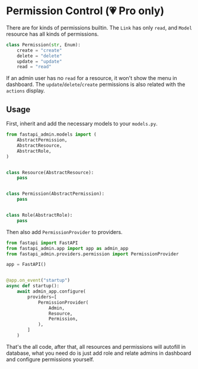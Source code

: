 # Permission Control (💗 Pro only)

There are for kinds of permissions builtin. The `Link` has only `read`, and `Model` resource has all kinds of
permissions.

```python
class Permission(str, Enum):
    create = "create"
    delete = "delete"
    update = "update"
    read = "read"
```

If an admin user has no `read` for a resource, it won't show the menu in dashboard. The `update`/`delete`/`create`
permissions is also related with the `actions` display.

## Usage

First, inherit and add the necessary models to your `models.py`.

```python
from fastapi_admin.models import (
    AbstractPermission,
    AbstractResource,
    AbstractRole,
)


class Resource(AbstractResource):
    pass


class Permission(AbstractPermission):
    pass


class Role(AbstractRole):
    pass
```

Then also add `PermissionProvider` to providers.

```python
from fastapi import FastAPI
from fastapi_admin.app import app as admin_app
from fastapi_admin.providers.permission import PermissionProvider

app = FastAPI()


@app.on_event("startup")
async def startup():
    await admin_app.configure(
        providers=[
            PermissionProvider(
                Admin,
                Resource,
                Permission,
            ),
        ]
    )
```

That's the all code, after that, all resources and permissions will autofill in database, what you need do is just add
role and relate admins in dashboard and configure permissions yourself.

